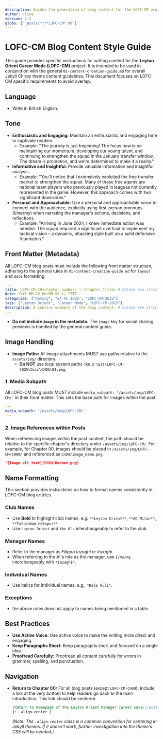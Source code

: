 ```yaml
---
description: Guides the generation of blog content for the LOFC-CM project, ensuring consistent tone, style, image handling, and name formatting.
author: Cline
version: 1.2
globs: ["_posts/**/*LOFC-CM*.md"]
---
```


# LOFC-CM Blog Content Style Guide

This guide provides specific instructions for writing content for the **Leyton Orient Career Mode (LOFC-CM)** project. It is intended to be used in conjunction with the general `01-content-creation-guide.md` for overall Jekyll Chirpy theme content guidelines. This document focuses on LOFC-CM specific requirements to avoid overlap.

## Language
*   Write in British English.

## Tone

*   **Enthusiastic and Engaging:** Maintain an enthusiastic and engaging tone to captivate readers.
    *   Example: "The journey is just beginning! The focus now is on maintaining our momentum, developing our young talent, and continuing to strengthen the squad in the January transfer window. The dream is promotion, and we're determined to make it a reality."
*   **Informative and Insightful:** Provide valuable information and insightful analysis.
    *   Example: "You'll notice that I extensively exploited the free transfer market to strengthen the squad. Many of these free agents are national team players who previously played in leagues not currently represented in the game. However, this approach comes with two significant downsides."
*   **Personal and Approachable:** Use a personal and approachable voice to connect with the audience, explicitly using first-person pronouns (I/me/my) when narrating the manager's actions, decisions, and reflections.
    *   Example: "Arriving in June 2024, I knew immediate action was needed. The squad required a significant overhaul to implement my tactical vision – a dynamic, attacking style built on a solid defensive foundation."

## Front Matter (Metadata)
All LOFC-CM blog posts must include the following front matter structure, adhering to the general rules in `01-content-creation-guide.md` for `layout` and `date` formatting:

```yaml
---
title: LOFC-CM-CH<chapter_number> | <Chapter_Title> # Colons are strictly forbidden in the title. Use hyphens or pipes as separators.
date: YYYY-MM-DD HH:MM:SS +/-TTTT
categories: ["Gaming", "EA FC 2025", "LOFC-CM-2025"]
tags: ["Leyton Orient", "Career Mode", "LOFC-CM-2025"]
description: A concise summary of the blog content. # Colons are strictly forbidden in the description.
---
```
*   **Do not include `image` in the metadata.** The `image` key for social sharing previews is handled by the general content guide.

## Image Handling
*   **Image Paths:** All image attachments MUST use paths relative to the `assets/img/` directory.
    *   **Do NOT** use local system paths like `D:\Git\LOFC-CM-2025\Docs\CH05\01.png`.

### 1. Media Subpath
All LOFC-CM blog posts MUST include `media_subpath: '/assets/img/LOFC-CM/'` in their front matter. This sets the base path for images within the post.

```yaml
---
media_subpath: '/assets/img/LOFC-CM/'
---
```

### 2. Image References within Posts
When referencing images within the post content, the path should be relative to the specific chapter's directory under `/assets/img/LOFC-CM/`. For example, for Chapter 00, images should be placed in `/assets/img/LOFC-CM/CH00/` and referenced as `CH00/image_name.png`.

```markdown
![Image alt text](CH00/Banner.png)
```

## Name Formatting

This section provides instructions on how to format names consistently in LOFC-CM blog articles.

### Club Names

-   Use **Bold** to highlight club names, e.g. `**Leyton Orient**`, `**AC Milan**`, `**Tottenham Hotspur**`
-   Use `Leyton Orient` and `the O's` interchangeably to refer to the club.

### Manager Names

-   Refer to the manager as *Filippo Inzaghi* or *Inzaghi*.
-   When referring to the AI's role as the manager, use `I/me/my` interchangeably with `*Inzaghi*`.

### Individual Names

-   Use italics for individual names, e.g., `*Dele Alli*`.

### Exceptions

- the above rules does not apply to names being mentioned in a table.

## Best Practices

*   **Use Active Voice:** Use active voice to make the writing more direct and engaging.
*   **Keep Paragraphs Short:** Keep paragraphs short and focused on a single idea.
*   **Proofread Carefully:** Proofread all content carefully for errors in grammar, spelling, and punctuation.

## Navigation

*   **Return to Chapter 00:** For all blog posts (except `LOFC-CM-CH00`), include a link at the very bottom to help readers go back to the main introduction. This link should be centered.
    ```markdown
    [Return to Homepage of the Leyton Orient Manager Career save](/posts/LOFC-CM-CH00/)
    {: .align-center }
    ```
    *(Note: The `.align-center` class is a common convention for centering in Jekyll themes. If it doesn't work, further investigation into the theme's CSS will be needed.)*
